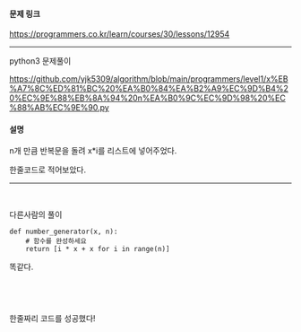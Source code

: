 #### 문제 링크

https://programmers.co.kr/learn/courses/30/lessons/12954


----


python3 문제풀이

https://github.com/yjk5309/algorithm/blob/main/programmers/level1/x%EB%A7%8C%ED%81%BC%20%EA%B0%84%EA%B2%A9%EC%9D%B4%20%EC%9E%88%EB%8A%94%20n%EA%B0%9C%EC%9D%98%20%EC%88%AB%EC%9E%90.py


#### 설명

n개 만큼 반복문을 돌려 x*i를 리스트에 넣어주었다.

한줄코드로 적어보았다.

----

​

다른사람의 풀이

```
def number_generator(x, n):
    # 함수를 완성하세요
    return [i * x + x for i in range(n)] 
  ```
똑같다.


​
----

한줄짜리 코드를 성공했다!


